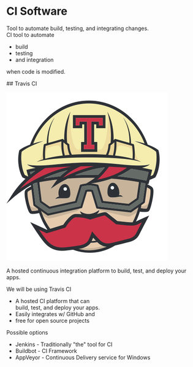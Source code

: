 # CI Software

<section>
Tool to automate build, testing, and integrating changes.

<aside class="notes">
CI tool to automate

* build
* testing
* and integration

when code is modified.

</aside>
</section>
<!-- -->

<section>
## Travis CI

![Travis CI](img/travis-ci.svg) <!-- .element: style="height:5em" -->

A hosted continuous integration platform to build, test, and deploy your apps.

<aside class="notes">
We will be using Travis CI

* A hosted CI platform that can<br />
  build, test, and deploy your apps.
* Easily integrates w/ GitHub and
* free for open source projects

Possible options

* Jenkins - Traditionally "the" tool for CI
* Buildbot - CI Framework
* AppVeyor - Continuous Delivery service for Windows
</aside>
</section>
<!-- -->

<!--
* [Buildbot](http://buildbot.net/)
* [AppVeyor](https://www.appveyor.com/)
-->

